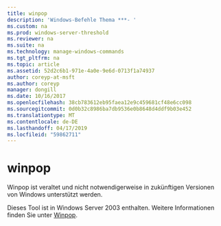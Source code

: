 ```yaml
---
title: winpop
description: 'Windows-Befehle Thema ***- '
ms.custom: na
ms.prod: windows-server-threshold
ms.reviewer: na
ms.suite: na
ms.technology: manage-windows-commands
ms.tgt_pltfrm: na
ms.topic: article
ms.assetid: 52d2c6b1-971e-4a0e-9e6d-0713f1a74937
author: coreyp-at-msft
ms.author: coreyp
manager: dongill
ms.date: 10/16/2017
ms.openlocfilehash: 38cb783612eb95faea12e9c459681cf48e6cc098
ms.sourcegitcommit: 0d0b32c8986ba7db9536e0b8648d4ddf9b03e452
ms.translationtype: MT
ms.contentlocale: de-DE
ms.lasthandoff: 04/17/2019
ms.locfileid: "59862711"
---
```

# <a name="winpop"></a>winpop



Winpop ist veraltet und nicht notwendigerweise in zukünftigen Versionen von Windows unterstützt werden.

Dieses Tool ist in Windows Server 2003 enthalten. Weitere Informationen finden Sie unter [Winpop](https://technet.microsoft.com/library/cc772824(v=ws.10).aspx).